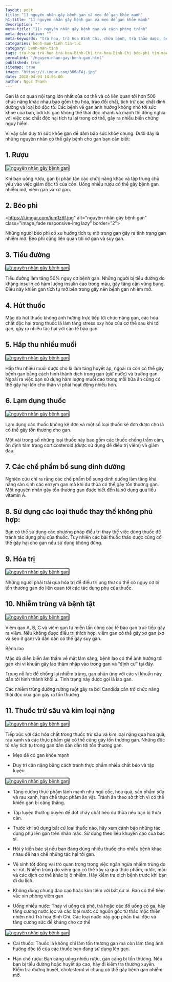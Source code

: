 ```yaml
---
layout: post
title: "11 nguyên nhân gây bệnh gan và mẹo để gan khỏe mạnh"
h1-title: "11 nguyên nhân gây bệnh gan và mẹo để gan khỏe mạnh"
description: ""
meta-title: "11+ nguyên nhân gây bệnh gan và cách phòng tránh"
meta-description: ""
meta-keywords: "trà hoa, trà hoa Bình Chi, chữa bệnh, trà thảo dược, béo phì, tiêu hóa, ung thư, bệnh gan"
categories: benh-man-tinh tin-tuc
category: benh-man-tinh
tags: tra-hoa trà-hoa trà-hoa-Bình-Chi tra-hoa-Binh-Chi béo-phì tim-mạch tiêu-hóa ung-thư bệnh-gan
permalink: "/nguyen-nhan-gay-benh-gan.html"
published: true
sitemap: true
image: "https://i.imgur.com/306aFAj.jpg"
date: 2018-04-04 14:56:00
author: Ngọc Thanh
---
```

Gan là cơ quan nội tạng lớn nhất của cơ thể và có liên quan tới hơn 500 chức năng khác nhau bao gồm tiêu hóa, trao đổi chất, tích trữ các chất dinh dưỡng và loại bỏ độc tố.
Các bệnh về gan ảnh hưởng không nhỏ tới sức khỏe của bạn, bởi khi gan không thể thải độc nhanh và mạnh thì đồng nghĩa với việc các chất độc hại tích tụ lại trong cơ thể, gây ra nhiều biến chứng nguy hiểm.

Vì vậy cần duy trì sức khỏe gan để đảm bảo sức khỏe chung. Dưới đây là những nguyên nhân có thể gây bệnh cho gan bạn cần biết:

## 1. Rượu

<img  src="https://i.imgur.com/W5xITKw.jpg" alt="nguyên nhân gây bệnh gan" class="image_fade responsive-img lazy" border="2">

Khi bạn uống rượu, gan bị phân tán các chức năng khác và tập trung chủ yếu vào việc giảm độc tố của cồn. Uống nhiều rượu có thể gây bệnh gan nhiễm mỡ, viêm gan và xơ gan.

## 2. Béo phì

<https://i.imgur.com/ium1z6f.jpg" alt="nguyên nhân gây bệnh gan" class="image_fade responsive-img lazy" border="2">

Những người béo phì có xu hướng tích tụ mỡ trong gan gây ra tình trạng gan nhiễm mỡ. Béo phì cũng liên quan tới xơ gan và suy gan.

## 3. Tiểu đường

<img  src="https://i.imgur.com/ZMHGj3c.jpg" alt="nguyên nhân gây bệnh gan" class="image_fade responsive-img lazy" border="2">

Tiểu đường làm tăng 50% nguy cơ bệnh gan. Những người bị tiểu đường do kháng insulin có hàm lượng insulin cao trong máu, gây tăng cân vùng bụng. Điều này khiến gan tích tụ mỡ bên trong gây nên bệnh gan nhiễm mỡ.

## 4. Hút thuốc

Mặc dù hút thuốc không ảnh hưởng trực tiếp tới chức năng gan, các hóa chất độc hại trong thuốc lá làm tăng stress oxy hóa của cơ thể sau khi tới gan, gây ra nhiều tác hại với các tế bào gan.

## 5. Hấp thu nhiều muối

<img  src="https://i.imgur.com/V2jLC02.jpg" alt="nguyên nhân gây bệnh gan" class="image_fade responsive-img lazy" border="2">

Hấp thu nhiều muối được cho là làm tăng huyết áp, ngoài ra còn có thể gây bệnh gan bằng cách hình thành dịch trong gan (giữ nước) và trướng gan. Ngoài ra việc bạn sử dụng hàm lượng muối cao trong mỗi bữa ăn cũng có thể gây hại lớn cho thận vì phải hoạt động nhiều hơn.

## 6. Lạm dụng thuốc

<img  src="https://i.imgur.com/UcneT9a.jpg" alt="nguyên nhân gây bệnh gan" class="image_fade responsive-img lazy" border="2">

Lạm dụng các thuốc không kê đơn và một số loại thuốc kê đơn được cho là có thể gây tổn thương cho gan.

Một vài trong số những loại thuốc này bao gồm các thuốc chống trầm cảm, ổn định tâm trạng corticosteroid (được sử dụng để điều trị viêm) và giảm đau.

## 7. Các chế phẩm bổ sung dinh dưỡng

Nghiên cứu chỉ ra rằng các chế phẩm bổ sung dinh dưỡng làm tăng khả năng sản sinh các enzym gan mà khi dư thừa có thể gây tổn thương gan. Một nguyên nhân gây tổn thương gan được biết đến là sử dụng quá liều vitamin A.

## 8. Sử dụng các loại thuốc thay thế không phù hợp:

Bạn có thể sử dụng các phương pháp điều trị thay thế việc dùng thuốc để tránh tác dụng phụ của thuốc. Tuy nhiên các bài thuốc thảo dược cũng có thể gây hại cho gan nếu sử dụng không đúng.

## 9. Hóa trị

<img  src="https://i.imgur.com/9XN5pbY.jpg" alt="nguyên nhân gây bệnh gan" class="image_fade responsive-img lazy" border="2">

Những người phải trải qua hóa trị để điều trị ung thư có thể có nguy cơ bị tổn thương gan do liên quan tới các tác dụng phụ của thuốc.

## 10. Nhiễm trùng và bệnh tật

<img  src="https://i.imgur.com/stk3yUT.jpg" alt="nguyên nhân gây bệnh gan" class="image_fade responsive-img lazy" border="2">

Viêm gan A, B, C và viêm gan tự miễn tấn công các tế bào gan trực tiếp gây ra viêm. Nếu không được điều trị thích hợp, viêm gan có thể gây xơ gan (xơ và sẹo ở gan) và dần dần có thể gây suy gan.

Bệnh lao

Mặc dù diễn biến âm thầm về mặt lâm sàng, bệnh lao có thể ảnh hưởng tới gan khi vi khuẩn gây lao thâm nhập vào trong gan và “định cư” tại đây.

Trong nỗ lực để chống lại nhiễm trùng, gan phản ứng với các vi khuẩn này dẫn tới hình thành khối u. Tình trạng này được gọi là lao gan.

Các nhiễm trùng đường rường ruột gây ra bởi Candida cản trở chức năng thải độc của gan gây ra tổn thương

## 11. Thuốc trừ sâu và kim loại nặng

<img  src="https://i.imgur.com/zQeBgMa.jpg" alt="nguyên nhân gây bệnh gan" class="image_fade responsive-img lazy" border="2">

Tiếp xúc với các hóa chất trong thuốc trừ sâu và kim loại nặng qua hoa quả, rau xanh và các thực phẩm giả có thể cũng gây tổn thương gan. Những độc tố này tích tụ trong gan dần dần dẫn tới tổn thương gan.

* Mẹo để có gan khỏe mạnh

- Duy trì cân nặng bằng cách tránh thực phẩm nhiều chất béo và tập luyện.

<img  src="https://i.imgur.com/1AQ5Fjp.jpg" alt="nguyên nhân gây bệnh gan" class="image_fade responsive-img lazy" border="2">

- Tăng cường thực phẩm lành mạnh như ngũ cốc, hoa quả, sản phẩm sữa và rau xanh, hạn chế thực phẩm ăn vặt. Tránh ăn theo sở thích vì có thể khiến gan bị căng thẳng.

- Tập luyện thường xuyên để đốt cháy chất béo dư thừa nếu bạn bị thừa cân.

- Trước khi sử dụng bất cứ loại thuốc nào, hãy xem cảnh báo những tác dụng phụ lên gan trên nhãn mác. Sử dụng theo liều khuyến cáo của bác sĩ.

- Hỏi ý kiến bác sĩ nếu bạn đang dùng nhiều thuốc cho nhiều bệnh khác nhau để hạn chế những tác hại tới gan.

- Vệ sinh tốt đóng vai trò quan trọng trong việc ngăn ngừa nhiễm trùng do vi-rút. Nhiễm trùng do viêm gan có thể xảy ra qua thực phẩm, nước, máu và các dịch cơ thể khác bị ô nhiễm. Hãy kiểm tra dịch bệnh trước khi bạn đi du lịch.

- Không dùng chung dao cạo hoặc kim tiêm với bất cứ ai. Bạn có thể tiêm vắc xin phòng viêm gan

- Uống nhiều nước: Thay vì uống cà phê, trà hoặc các đồ uống có ga, hãy tăng cường nước lọc và các loại nước có nguồn gốc từ thảo mộc thiên nhiên như Trà hoa Bình Chi. Các loại nước này góp phần thải độc và tăng cường sức đề kháng cho cơ thể

<img  src="https://i.imgur.com/CNjHvgM.jpg" alt="nguyên nhân gây bệnh gan" class="image_fade responsive-img lazy" border="2">

- Cai thuốc: Thuốc lá không chỉ làm tổn thương gan mà còn làm tăng ảnh hưởng độc tố của các thuốc bạn đang sử dụng lên gan.

- Hạn chế rượu: Bạn càng uống nhiều rượu, gan càng bị tổn thương. Nếu bạn bị tiểu đường hoặc huyết áp cao, hãy đi kiểm tra thường xuyên. Kiểm tra đường huyết, cholesterol vì chúng có thể gây bệnh gan nhiễm mỡ.
